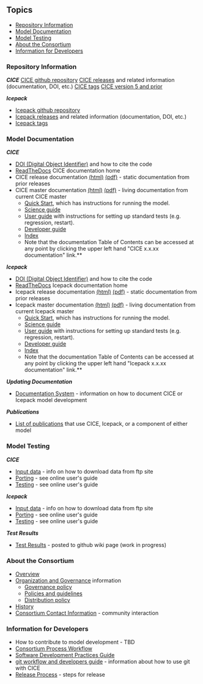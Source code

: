 ## Topics
* [Repository Information](https://github.com/CICE-Consortium/About-Us/wiki/Resource-Index#repository-information)
* [Model Documentation](https://github.com/CICE-Consortium/About-Us/wiki/Resource-Index#model-documentation)
* [Model Testing](https://github.com/CICE-Consortium/About-Us/wiki/Resource-Index#model-testing)
* [About the Consortium](https://github.com/CICE-Consortium/About-Us/wiki/Resource-Index#about-the-consortium)
* [Information for Developers](https://github.com/CICE-Consortium/About-Us/wiki/Resource-Index#information-for-developers)

### Repository Information
_**CICE**_
[CICE github repository](https://github.com/CICE-Consortium/CICE)
[CICE releases](https://github.com/CICE-Consortium/CICE/wiki/CICE-Version-Index) and related information (documentation, DOI, etc.)
[CICE tags](https://github.com/CICE-Consortium/CICE/tags)
[CICE version 5 and prior](https://github.com/CICE-Consortium/CICE-svn-trunk)

_**Icepack**_
* [Icepack github repository](https://github.com/CICE-Consortium/Icepack)
* [Icepack releases](https://github.com/CICE-Consortium/Icepack/wiki/Icepack-Version-Index) and related information (documentation, DOI, etc.)
* [Icepack tags](https://github.com/CICE-Consortium/Icepack/tags)

### Model Documentation
_**CICE**_
* [DOI (Digital Object Identifier)](https://zenodo.org/record/1205675) and how to cite the code
* [ReadTheDocs](https://readthedocs.org/projects/cice-consortium-cice/) CICE documentation home
* CICE release documentation [(html)](https://readthedocs.org/projects/cice-consortium-cice/) [(pdf)](https://readthedocs.org/projects/cice-consortium-cice/downloads/) - static documentation from prior releases
* CICE master documentation [(html)](http://cice-consortium-cice.readthedocs.io/en/master/) [(pdf)](https://media.readthedocs.org/pdf/cice-consortium-cice/master/cice-consortium-cice.pdf) - living documentation from current CICE master
  - [Quick Start](http://cice-consortium-cice.readthedocs.io/en/master/intro/quickstart.html), which has instructions for running the model. 
  - [Science guide](http://cice-consortium-cice.readthedocs.io/en/master/science_guide/index.html)
  - [User guide](http://cice-consortium-cice.readthedocs.io/en/master/user_guide/index.html) with instructions for setting up standard tests (e.g. regression, restart).
  - [Developer guide](http://cice-consortium-cice.readthedocs.io/en/master/developer_guide/index.html) 
  - [Index](http://cice-consortium-cice.readthedocs.io/en/master/cice_index.html)
  - Note that the documentation Table of Contents can be accessed at any point by clicking the upper left hand "CICE x.x.xx documentation" link.**

_**Icepack**_
* [DOI (Digital Object Identifier)](https://zenodo.org/record/1213463) and how to cite the code
* [ReadTheDocs](https://readthedocs.org/projects/cice-consortium-icepack/) Icepack documentation home
* Icepack release documentation [(html)](https://readthedocs.org/projects/cice-consortium-icepack/) [(pdf)](https://readthedocs.org/projects/cice-consortium-icepack/downloads/) - static documentation from prior releases
* Icepack master documentation [(html)](http://cice-consortium-icepack.readthedocs.io/en/master/) [(pdf)](https://media.readthedocs.org/pdf/cice-consortium-icepack/master/cice-consortium-icepack.pdf) - living documentation from current Icepack master
  - [Quick Start](http://cice-consortium-icepack.readthedocs.io/en/master/intro/quickstart.html), which has instructions for running the model. 
  - [Science guide](http://cice-consortium-icepack.readthedocs.io/en/master/science_guide/index.html)
  - [User guide](http://cice-consortium-icepack.readthedocs.io/en/master/user_guide/index.html) with instructions for setting up standard tests (e.g. regression, restart).
  - [Developer guide](http://cice-consortium-icepack.readthedocs.io/en/master/developer_guide/index.html) 
  - [Index](http://cice-consortium-icepack.readthedocs.io/en/master/icepack_index.html)
  - Note that the documentation Table of Contents can be accessed at any point by clicking the upper left hand "Icepack x.x.xx documentation" link.**

_**Updating Documentation**_
* [Documentation System](http://cice-consortium-cice.readthedocs.io/en/master/developer_guide/dg_documentation.html)  - information on how to document CICE or Icepack model development 

_**Publications**_
* [List of publications](https://github.com/CICE-Consortium/About-Us/wiki/Users-and-Citations) that use CICE, Icepack, or a component of either model

### Model Testing
_**CICE**_
* [Input data](https://github.com/CICE-Consortium/CICE/wiki/CICE-Input-Data) - info on how to download data from ftp site
* [Porting](http://cice-consortium-cice.readthedocs.io/en/master/user_guide/ug_running.html#porting) - see online user's guide
* [Testing](http://cice-consortium-cice.readthedocs.io/en/master/user_guide/ug_testing.html) - see online user's guide

_**Icepack**_ 
* [Input data](https://github.com/CICE-Consortium/Icepack/wiki/Icepack-Input-Data) - info on how to download data from ftp site
* [Porting](http://cice-consortium-icepack.readthedocs.io/en/master/user_guide/ug_running.html#porting) - see online user's guide
* [Testing](http://cice-consortium-icepack.readthedocs.io/en/master/user_guide/ug_testing.html) - see online user's guide

_**Test Results**_
* [Test Results](https://github.com/CICE-Consortium/Test-Results/wiki) - posted to github wiki page (work in progress)

### About the Consortium
* [Overview](https://github.com/CICE-Consortium/About-Us)
* [Organization and Governance](https://github.com/CICE-Consortium/About-Us/wiki/Consortium-Organization-and-Governance) information
   * [Governance policy](https://github.com/CICE-Consortium/About-Us/blob/master/Governance.pdf) 
   * [Policies and guidelines](https://github.com/CICE-Consortium/About-Us/blob/master/PoliciesandGuidelines.pdf)
   * [Distribution policy](https://github.com/CICE-Consortium/About-Us/blob/master/DistributionPolicy.pdf)
* [History](https://github.com/CICE-Consortium/About-Us/wiki/History)
* [Consortium Contact Information](https://github.com/CICE-Consortium/About-Us/wiki/Consortium-Organization-and-Governance) - community interaction

### Information for Developers
* How to contribute to model development - TBD
* [Consortium Process Workflow](https://docs.google.com/document/d/1BfgRrPMjBXeDGBXS5jRsiJo5tvYdUms8zUEFmTj-IP0/edit?usp=sharing)    
* [Software Development Practices Guide](https://github.com/CICE-Consortium/About-Us/blob/master/SoftwareDevelopmentPractices.pdf)   
* [git workflow and developers guide](https://github.com/CICE-Consortium/About-Us/wiki/Git-Workflow-Guidance) - information about how to use git with CICE 
* [Release Process](https://github.com/CICE-Consortium/About-Us/wiki/Release-Process) - steps for release